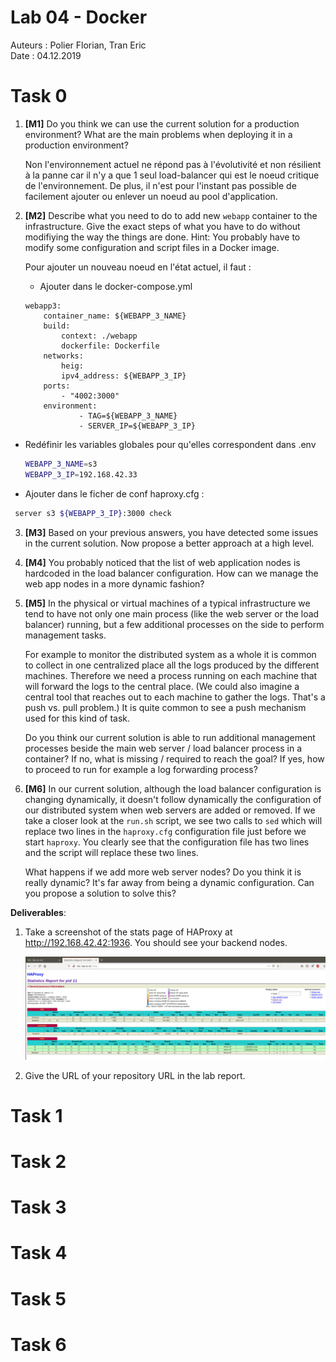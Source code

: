 # Lab 04 - Docker

Auteurs : Polier Florian, Tran Eric     
Date : 04.12.2019


# Task 0


1. <a name="M1"></a>**[M1]** Do you think we can use the current
   solution for a production environment? What are the main problems
   when deploying it in a production environment?

    Non l'environnement actuel ne répond pas à l'évolutivité et non résilient à la panne car il n'y a que 1 seul load-balancer qui est le noeud critique de l'environnement. De plus, il n'est pour l'instant pas possible de facilement ajouter ou enlever un noeud au pool d'application.

2. <a name="M2"></a>**[M2]** Describe what you need to do to add new
   `webapp` container to the infrastructure. Give the exact steps of
   what you have to do without modifiying the way the things are
   done. Hint: You probably have to modify some configuration and
   script files in a Docker image.

   Pour ajouter un nouveau noeud en l'état actuel, il faut : 
    - Ajouter dans le docker-compose.yml 
  
    ```docker
    webapp3:
        container_name: ${WEBAPP_3_NAME}
        build:
            context: ./webapp
            dockerfile: Dockerfile
        networks:
            heig:
            ipv4_address: ${WEBAPP_3_IP}
        ports:
            - "4002:3000"
        environment:
                - TAG=${WEBAPP_3_NAME}
                - SERVER_IP=${WEBAPP_3_IP}
    ```

 - Redéfinir les variables globales pour qu'elles correspondent dans .env

    ```bash
    WEBAPP_3_NAME=s3
    WEBAPP_3_IP=192.168.42.33
    ```
- Ajouter dans le ficher de conf haproxy.cfg :
```bash
 server s3 ${WEBAPP_3_IP}:3000 check
```


3. <a name="M3"></a>**[M3]** Based on your previous answers, you have
   detected some issues in the current solution. Now propose a better
   approach at a high level.

4. <a name="M4"></a>**[M4]** You probably noticed that the list of web
    application nodes is hardcoded in the load balancer
    configuration. How can we manage the web app nodes in a more dynamic
    fashion?

5. <a name="M5"></a>**[M5]** In the physical or virtual machines of a
   typical infrastructure we tend to have not only one main process
   (like the web server or the load balancer) running, but a few
   additional processes on the side to perform management tasks.

   For example to monitor the distributed system as a whole it is
   common to collect in one centralized place all the logs produced by
   the different machines. Therefore we need a process running on each
   machine that will forward the logs to the central place. (We could
   also imagine a central tool that reaches out to each machine to
   gather the logs. That's a push vs. pull problem.) It is quite
   common to see a push mechanism used for this kind of task.

   Do you think our current solution is able to run additional
   management processes beside the main web server / load balancer
   process in a container? If no, what is missing / required to reach
   the goal? If yes, how to proceed to run for example a log
   forwarding process?

6. <a name="M6"></a>**[M6]** In our current solution, although the
   load balancer configuration is changing dynamically, it doesn't
   follow dynamically the configuration of our distributed system when
   web servers are added or removed. If we take a closer look at the
   `run.sh` script, we see two calls to `sed` which will replace two
   lines in the `haproxy.cfg` configuration file just before we start
   `haproxy`. You clearly see that the configuration file has two
   lines and the script will replace these two lines.

   What happens if we add more web server nodes? Do you think it is
   really dynamic? It's far away from being a dynamic
   configuration. Can you propose a solution to solve this?


   
**Deliverables**:

1. Take a screenshot of the stats page of HAProxy at
   <http://192.168.42.42:1936>. You should see your backend nodes.

   ![image](assets/img/task0_q1.png)

2. Give the URL of your repository URL in the lab report.

# Task 1


# Task 2



# Task 3



# Task 4



# Task 5



# Task 6